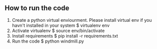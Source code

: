 ## How to run the code
1. Create a python virtual enviourment. Please install virtual env if you havn't installed in your system
    $ virtualenv env
2. Activate virtualenv
    $ source env/bin/activate
3. Install requirements
    $ pip install -r requirements.txt
4. Run the code
    $ python windmill.py